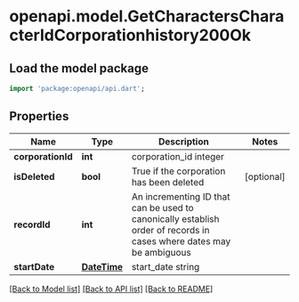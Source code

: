 # openapi.model.GetCharactersCharacterIdCorporationhistory200Ok

## Load the model package
```dart
import 'package:openapi/api.dart';
```

## Properties
Name | Type | Description | Notes
------------ | ------------- | ------------- | -------------
**corporationId** | **int** | corporation_id integer | 
**isDeleted** | **bool** | True if the corporation has been deleted | [optional] 
**recordId** | **int** | An incrementing ID that can be used to canonically establish order of records in cases where dates may be ambiguous | 
**startDate** | [**DateTime**](DateTime.md) | start_date string | 

[[Back to Model list]](../README.md#documentation-for-models) [[Back to API list]](../README.md#documentation-for-api-endpoints) [[Back to README]](../README.md)


